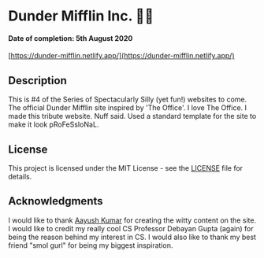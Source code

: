 # Dunder Mifflin Inc. 📄🎥
#### Date of completion: 5th August 2020
[https://dunder-mifflin.netlify.app/](https://dunder-mifflin.netlify.app/)

## Description
This is #4 of the Series of Spectacularly Silly (yet fun!) websites to come.
The official Dunder Mifflin site inspired by 'The Office'. 
I love The Office. I made this tribute website. Nuff said. 
Used a standard template for the site to make it look pRoFeSsIoNaL.

## License
This project is licensed under the MIT License - see the [LICENSE](LICENSE) file for details.

## Acknowledgments
I would like to thank [Aayush Kumar](https://www.instagram.com/aayush_ko_mar/) for creating the witty content on the site. 
I would like to credit my really cool CS Professor Debayan Gupta (again) for being the reason behind my interest in CS. 
I would also like to thank my best friend "smol gurl" for being my biggest inspiration. 
